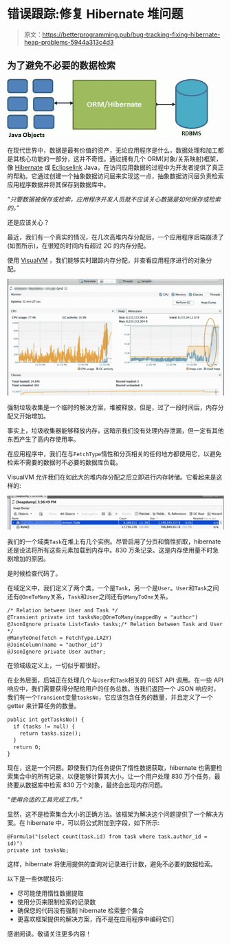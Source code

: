 # 错误跟踪:修复 Hibernate 堆问题

> 原文：<https://betterprogramming.pub/bug-tracking-fixing-hibernate-heap-problems-5944a313c4d3>

## 为了避免不必要的数据检索

![](img/564b3f61bd823b1875a2d965396e9170.png)

在现代世界中，数据是最有价值的资产，无论应用程序是什么，数据处理和加工都是其核心功能的一部分，这并不奇怪。通过拥有几个 ORM(对象/关系映射)框架，像 [Hibernate](https://hibernate.org/) 或 [Eclipselink](https://www.eclipse.org/eclipselink/) Java，在访问应用数据的过程中为开发者提供了真正的帮助。它通过创建一个抽象数据访问层来实现这一点，抽象数据访问层负责检索应用程序数据并将其保存到数据库中。

*“只要数据被保存或检索，应用程序开发人员就不应该关心数据是如何保存或检索的。”*

还是应该关心？

最近，我们有一个真实的情况，在几次高堆内存分配后，一个应用程序后端崩溃了(如图所示)，在很短的时间内有超过 2G 的内存分配。

使用 [VisualVM](https://visualvm.github.io/) ，我们能够实时跟踪内存分配，并查看应用程序进行的对象分配。

![](img/6e0838e12f3af9bb27603059d291776d.png)

强制垃圾收集是一个临时的解决方案，堆被释放，但是，过了一段时间后，内存分配又开始增加。

事实上，垃圾收集器能够释放内存，这暗示我们没有处理内存泄漏，但一定有其他东西产生了高内存使用率。

在应用程序中，我们在与`FetchType`惰性和分页相关的任何地方都使用它，以避免检索不需要的数据时不必要的数据库负载。

VisualVM 允许我们在如此大的堆内存分配之后立即进行内存转储。它看起来是这样的:

![](img/ae793c2a0e433d1156648be616325c34.png)

我们的一个域类`Task`在堆上有几个实例。尽管启用了分页和惰性抓取，hibernate 还是设法将所有这些元素加载到内存中。830 万条记录。这是内存使用量不时急剧增加的原因。

是时候检查代码了。

在域定义中，我们定义了两个类，一个是`Task`，另一个是`User`。`User`和`Task`之间还有`@OneToMany`关系，`Task`和`User`之间还有`@ManyToOne`关系。

```
/* Relation between User and Task */
@Transient private int tasksNo;@OneToMany(mappedBy = "author")
@JsonIgnore private List<Task> tasks;/* Relation between Task and User */ 
@ManyToOne(fetch = FetchType.LAZY) 
@JoinColumn(name = "author_id") 
@JsonIgnore private User author;
```

在领域级定义上，一切似乎都很好。

在业务层面，后端正在处理几个与`User`和`Task`相关的 REST API 调用。在一些 API 响应中，我们需要获得分配给用户的任务总数。当我们返回一个 JSON 响应时，我们有一个`Transient`变量`tasksNo`，它应该包含任务的数量，并且定义了一个 getter 来计算任务的数量。

```
public int getTasksNo() {
  if (tasks != null) {
    return tasks.size();
  }
  return 0;
}
```

现在，这是一个问题。即使我们为任务提供了惰性数据获取，hibernate 也需要检索集合中的所有记录，以便能够计算其大小。让一个用户处理 830 万个任务，最终要从数据库中检索 830 万个对象，最终会出现内存问题。

*“使用合适的工具完成工作。”*

显然，这不是检索集合大小的正确方法。该框架为解决这个问题提供了一个解决方案。在 hibernate 中，可以将公式附加到字段，如下所示:

```
@Formula("(select count(task.id) from task where task.author_id = id)")
private int tasksNo;
```

这样，hibernate 将使用提供的查询对记录进行计数，避免不必要的数据检索。

以下是一些休眠技巧:

*   尽可能使用惰性数据提取
*   使用分页来限制检索的记录数
*   确保您的代码没有强制 hibernate 检索整个集合
*   更喜欢框架提供的解决方案，而不是在应用程序中编码它们

感谢阅读。敬请关注更多内容！